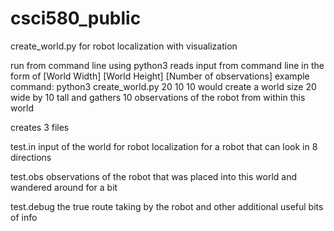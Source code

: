 # csci580_public
create_world.py for robot localization with visualization


run from command line using python3
reads input from command line in the form of [World Width] [World Height] [Number of observations]
example command:
python3 create_world.py 20 10 10
would create a world size 20 wide by 10 tall
and gathers 10 observations of the robot from within this world

creates 3 files

test.in
input of the world for robot localization for a robot that can look in 8 directions

test.obs
observations of the robot that was placed into this world and wandered around for a bit

test.debug
the true route taking by the robot and other additional useful bits of info
